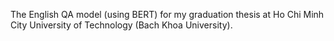 The English QA model (using BERT) for my graduation thesis at Ho Chi Minh City University of Technology (Bach Khoa University).
